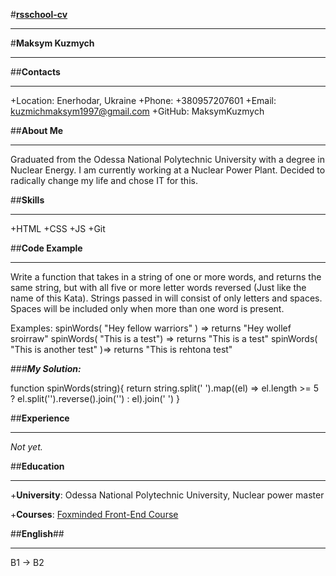 #**[rsschool-cv](https://app.rs.school)**

---

#**Maksym Kuzmych**

---

##**Contacts**

---

+Location: Enerhodar, Ukraine
+Phone: +380957207601
+Email: kuzmichmaksym1997@gmail.com
+GitHub: MaksymKuzmych

##**About Me**

---

Graduated from the Odessa National Polytechnic University with a degree in Nuclear Energy. I am currently working at a Nuclear Power Plant. Decided to radically change my life and chose IT for this.

##**Skills**

---

+HTML
+CSS
+JS
+Git

##**Code Example**

---

Write a function that takes in a string of one or more words, and returns the same string, but with all five or more letter words reversed (Just like the name of this Kata). Strings passed in will consist of only letters and spaces. Spaces will be included only when more than one word is present.

Examples: spinWords( "Hey fellow warriors" ) => returns "Hey wollef sroirraw" spinWords( "This is a test") => returns "This is a test" spinWords( "This is another test" )=> returns "This is rehtona test"

###**_My Solution:_**

function spinWords(string){
return string.split(' ').map((el) => el.length >= 5 ? el.split('').reverse().join('') : el).join(' ')
}

##**Experience**

---

_Not yet._

##**Education**

---

+**University**: Odessa National Polytechnic University, Nuclear power master

+**Courses**: [Foxminded Front-End Course](https://foxminded.ua)

##**English**##

---

B1 -> B2
